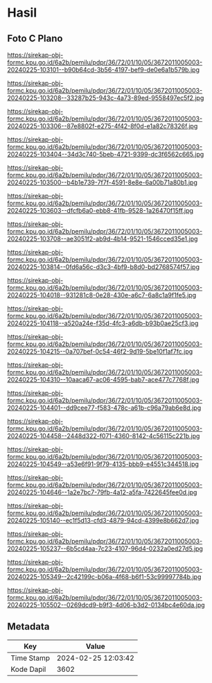 # Hasil

## Foto C Plano

https://sirekap-obj-formc.kpu.go.id/6a2b/pemilu/pdpr/36/72/01/10/05/3672011005003-20240225-103101--b90b64cd-3b56-4197-bef9-de0e6a1b579b.jpg

https://sirekap-obj-formc.kpu.go.id/6a2b/pemilu/pdpr/36/72/01/10/05/3672011005003-20240225-103208--33287b25-943c-4a73-89ed-9558497ec5f2.jpg

https://sirekap-obj-formc.kpu.go.id/6a2b/pemilu/pdpr/36/72/01/10/05/3672011005003-20240225-103306--87e8802f-e275-4f42-8f0d-e1a82c78326f.jpg

https://sirekap-obj-formc.kpu.go.id/6a2b/pemilu/pdpr/36/72/01/10/05/3672011005003-20240225-103404--34d3c740-5beb-4721-9399-dc3f6562c665.jpg

https://sirekap-obj-formc.kpu.go.id/6a2b/pemilu/pdpr/36/72/01/10/05/3672011005003-20240225-103500--b4b1e739-7f7f-4591-8e8e-6a00b71a80b1.jpg

https://sirekap-obj-formc.kpu.go.id/6a2b/pemilu/pdpr/36/72/01/10/05/3672011005003-20240225-103603--dfcfb6a0-ebb8-41fb-9528-1a26470f15ff.jpg

https://sirekap-obj-formc.kpu.go.id/6a2b/pemilu/pdpr/36/72/01/10/05/3672011005003-20240225-103708--ae3051f2-ab9d-4b14-9521-1546cced35e1.jpg

https://sirekap-obj-formc.kpu.go.id/6a2b/pemilu/pdpr/36/72/01/10/05/3672011005003-20240225-103814--0fd6a56c-d3c3-4bf9-b8d0-bd2768574f57.jpg

https://sirekap-obj-formc.kpu.go.id/6a2b/pemilu/pdpr/36/72/01/10/05/3672011005003-20240225-104018--931281c8-0e28-430e-a6c7-6a8c1a9f1fe5.jpg

https://sirekap-obj-formc.kpu.go.id/6a2b/pemilu/pdpr/36/72/01/10/05/3672011005003-20240225-104118--a520a24e-f35d-4fc3-a6db-b93b0ae25cf3.jpg

https://sirekap-obj-formc.kpu.go.id/6a2b/pemilu/pdpr/36/72/01/10/05/3672011005003-20240225-104215--0a707bef-0c54-46f2-9d19-5be10f1af7fc.jpg

https://sirekap-obj-formc.kpu.go.id/6a2b/pemilu/pdpr/36/72/01/10/05/3672011005003-20240225-104310--10aaca67-ac06-4595-bab7-ace477c7768f.jpg

https://sirekap-obj-formc.kpu.go.id/6a2b/pemilu/pdpr/36/72/01/10/05/3672011005003-20240225-104401--dd9cee77-f583-478c-a61b-c96a79ab6e8d.jpg

https://sirekap-obj-formc.kpu.go.id/6a2b/pemilu/pdpr/36/72/01/10/05/3672011005003-20240225-104458--2448d322-f071-4360-8142-4c56115c221b.jpg

https://sirekap-obj-formc.kpu.go.id/6a2b/pemilu/pdpr/36/72/01/10/05/3672011005003-20240225-104549--a53e6f91-9f79-4135-bbb9-e4551c344518.jpg

https://sirekap-obj-formc.kpu.go.id/6a2b/pemilu/pdpr/36/72/01/10/05/3672011005003-20240225-104646--1a2e7bc7-79fb-4a12-a5fa-7422645fee0d.jpg

https://sirekap-obj-formc.kpu.go.id/6a2b/pemilu/pdpr/36/72/01/10/05/3672011005003-20240225-105140--ec1f5d13-cfd3-4879-94cd-4399e8b662d7.jpg

https://sirekap-obj-formc.kpu.go.id/6a2b/pemilu/pdpr/36/72/01/10/05/3672011005003-20240225-105237--6b5cd4aa-7c23-4107-96d4-0232a0ed27d5.jpg

https://sirekap-obj-formc.kpu.go.id/6a2b/pemilu/pdpr/36/72/01/10/05/3672011005003-20240225-105349--2c42199c-b06a-4f68-b6f1-53c99997784b.jpg

https://sirekap-obj-formc.kpu.go.id/6a2b/pemilu/pdpr/36/72/01/10/05/3672011005003-20240225-105502--0269dcd9-b9f3-4d06-b3d2-0134bc4e60da.jpg


## Metadata

| Key        | Value               |
| ---------- | ------------------- |
| Time Stamp | 2024-02-25 12:03:42 |
| Kode Dapil | 3602                |



